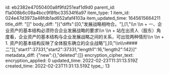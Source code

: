 id: eb2382e47050400a8f9fd251eaf1d9d0
parent_id: f1a008b6c08a4bcc9f8fbc33534f6a97
item_type: 1
item_id: 024e47d3973a48fdb1ad652afaf4103a
item_updated_time: 1645615664211
title_diff: "[]"
body_diff: "[{\"diffs\":[[0,\"发展战略相吻合。\"],[1,\"\\\n  \\\n  + 一、企业资产的基本结构必须符合企业发展战略的要求\\\n    \\\n    + 站在出资人（股东）角度看，企业资产的基本结构与企业发展战略之间的关系，可出现两种情形\\\n      \\\n      + 1. 资产的基本结构反映了全体股东确立的企业战略\"],[0,\"\\\n\\\n#### 二\"]],\"start1\":37331,\"start2\":37331,\"length1\":16,\"length2\":142}]"
metadata_diff: {"new":{},"deleted":[]}
encryption_cipher_text: 
encryption_applied: 0
updated_time: 2022-02-23T11:31:13.519Z
created_time: 2022-02-23T11:31:13.519Z
type_: 13